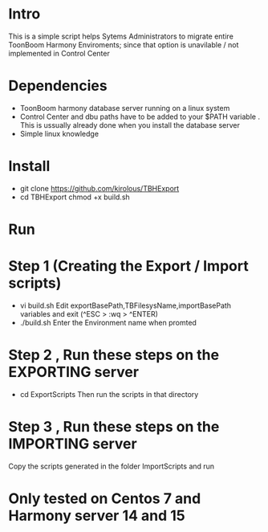 # Intro
This is a simple script helps Sytems Administrators to migrate entire ToonBoom Harmony Enviroments; since that option is unavilable / not implemented in Control Center 
# Dependencies
- ToonBoom harmony database server running on a linux system 
- Control Center and dbu paths have to be added to your $PATH variable . This is ussually already done when you install the database server 
- Simple linux knowledge 
# Install
- git clone https://github.com/kirolous/TBHExport
- cd TBHExport
chmod +x build.sh
# Run 
# Step 1 (Creating the Export / Import scripts)
- vi build.sh 
Edit exportBasePath,TBFilesysName,importBasePath variables and exit (^ESC > :wq > ^ENTER)
- ./build.sh
Enter the Environment name when promted 
# Step 2 , Run these steps on the EXPORTING server 
- cd ExportScripts
Then run the scripts in that directory 
# Step 3 , Run these steps on the IMPORTING server
Copy the scripts generated in the folder ImportScripts and run 


# Only tested on Centos 7 and Harmony server 14 and 15
